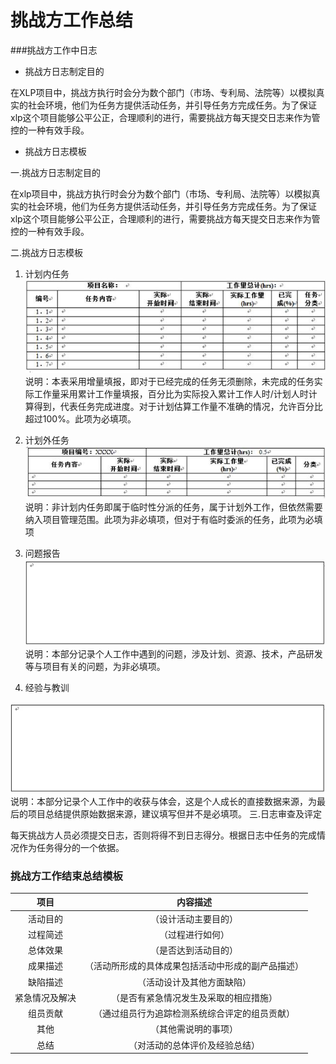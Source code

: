 # 挑战方工作总结

###挑战方工作中日志
* 挑战方日志制定目的

在XLP项目中，挑战方执行时会分为数个部门（市场、专利局、法院等）以模拟真实的社会环境，他们为任务方提供活动任务，并引导任务方完成任务。为了保证xlp这个项目能够公平公正，合理顺利的进行，需要挑战方每天提交日志来作为管控的一种有效手段。

* 挑战方日志模板

一.挑战方日志制定目的

   在xlp项目中，挑战方执行时会分为数个部门（市场、专利局、法院等）以模拟真实的社会环境，他们为任务方提供活动任务，并引导任务方完成任务。为了保证xlp这个项目能够公平公正，合理顺利的进行，需要挑战方每天提交日志来作为管控的一种有效手段。

二.挑战方日志模板

1. 计划内任务
![计划内任务](../assets/challenger_preparation/mission_planning_and_distribution/team12_log_1.jpg)
说明：本表采用增量填报，即对于已经完成的任务无须删除，未完成的任务实际工作量采用累计工作量填报，百分比为实际投入累计工作人时/计划人时计算得到，代表任务完成进度。对于计划估算工作量不准确的情况，允许百分比超过100%。此项为必填项。

1. 计划外任务
![计划外任务](../assets/challenger_preparation/mission_planning_and_distribution/team12_log_2.jpg)
说明：非计划内任务即属于临时性分派的任务，属于计划外工作，但依然需要纳入项目管理范围。此项为非必填项，但对于有临时委派的任务，此项为必填项

1. 问题报告
![计划外任务](../assets/challenger_preparation/mission_planning_and_distribution/team12_log_3.jpg)
说明：本部分记录个人工作中遇到的问题，涉及计划、资源、技术，产品研发等与项目有关的问题，为非必填项。

2. 经验与教训

![计划外任务](../assets/challenger_preparation/mission_planning_and_distribution/team12_log_4.jpg)
说明：本部分记录个人工作中的收获与体会，这是个人成长的直接数据来源，为最后的项目总结提供原始数据来源，建议填写但并不是必填项。
三.日志审查及评定

每天挑战方人员必须提交日志，否则将得不到日志得分。根据日志中任务的完成情况作为任务得分的一个依据。


### 挑战方工作结束总结模板
|项目|内容描述|
|:----:|:---:|
|活动目的|（设计活动主要目的）|
|过程简述|（过程进行如何）|
|总体效果|（是否达到活动目的）|
|成果描述|（活动所形成的具体成果包括活动中形成的副产品描述）|
|缺陷描述|（活动设计及其他方面缺陷）|
|紧急情况及解决|（是否有紧急情况发生及采取的相应措施）|
|组员贡献|（通过组员行为追踪检测系统综合评定的组员贡献）|
|其他|（其他需说明的事项）|
|总结|（对活动的总体评价及经验总结）
